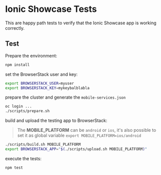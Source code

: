 # Ionic Showcase Tests

This are happy path tests to verify that the Ionic Showcase app is working correctly.

## Test

Prepare the environment:

```bash
npm install
```

set the BrowserStack user and key:

```bash
export BROWSERSTACK_USER=myuser
export BROWSERSTACK_KEY=mykeybalblabla
```

prepare the cluster and generate the `mobile-services.json`

```bash
oc login ...
./scripts/prepare.sh
```

build and upload the testing app to BrowserStack:

> The **MOBILE_PLATFORM** can be `android` or `ios`, it's also possible to set it as global variable `export MOBILE_PLATFORM=ios/android`

```bash
./scripts/build.sh MOBILE_PLATFORM
export BROWSERSTACK_APP="$(./scripts/upload.sh MOBILE_PLATFORM)"
```

execute the tests:

```bash
npm test
```
